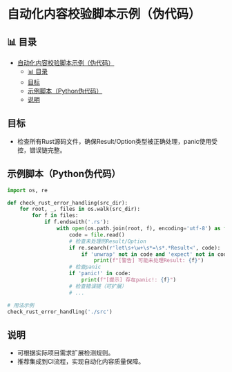 ﻿# 自动化内容校验脚本示例（伪代码）

## 📊 目录

- [自动化内容校验脚本示例（伪代码）](#自动化内容校验脚本示例伪代码)
  - [📊 目录](#-目录)
  - [目标](#目标)
  - [示例脚本（Python伪代码）](#示例脚本python伪代码)
  - [说明](#说明)

## 目标

- 检查所有Rust源码文件，确保Result/Option类型被正确处理，panic使用受控，错误链完整。

## 示例脚本（Python伪代码）

```python
import os, re

def check_rust_error_handling(src_dir):
    for root, _, files in os.walk(src_dir):
        for f in files:
            if f.endswith('.rs'):
                with open(os.path.join(root, f), encoding='utf-8') as file:
                    code = file.read()
                    # 检查未处理的Result/Option
                    if re.search(r'let\s+\w+\s*=\s*.*Result<', code):
                        if 'unwrap' not in code and 'expect' not in code and 'match' not in code:
                            print(f"[警告] 可能未处理Result: {f}")
                    # 检查panic
                    if 'panic!' in code:
                        print(f"[提示] 存在panic!: {f}")
                    # 检查错误链（可扩展）
                    # ...

# 用法示例
check_rust_error_handling('./src')
```

## 说明

- 可根据实际项目需求扩展检测规则。
- 推荐集成到CI流程，实现自动化内容质量保障。
